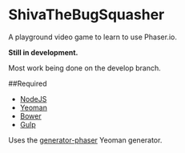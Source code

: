 # ShivaTheBugSquasher
A playground video game to learn to use Phaser.io.  

**Still in development.**  

Most work being done on the develop branch.

##Required
* [NodeJS](https://nodejs.org)
* [Yeoman](http://yeoman.io/)
* [Bower](http://bower.io/)
* [Gulp](http://gulpjs.com/)

Uses the [generator-phaser](https://github.com/julien/generator-phaser) Yeoman generator.
